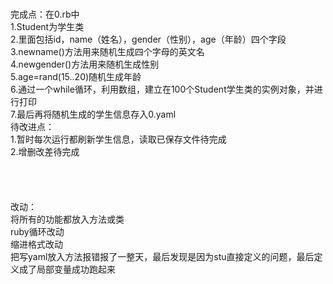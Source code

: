 <br>完成点：在0.rb中
<br>1.Student为学生类
<br>2.里面包括id，name（姓名），gender（性别），age（年龄）四个字段
<br>3.newname()方法用来随机生成四个字母的英文名
<br>4.newgender()方法用来随机生成性别
<br>5.age=rand(15..20)随机生成年龄
<br>6.通过一个while循环，利用数组，建立在100个Student学生类的实例对象，并进行打印
<br>7.最后再将随机生成的学生信息存入0.yaml
<br>待改进点：
<br>1.暂时每次运行都刷新学生信息，读取已保存文件待完成
<br>2.增删改差待完成
<br>
<br>
<br>
<br>
<br>改动：
<br>将所有的功能都放入方法或类
<br>ruby循环改动
<br>缩进格式改动
<br>把写yaml放入方法报错报了一整天，最后发现是因为stu直接定义的问题，最后定义成了局部变量成功跑起来
